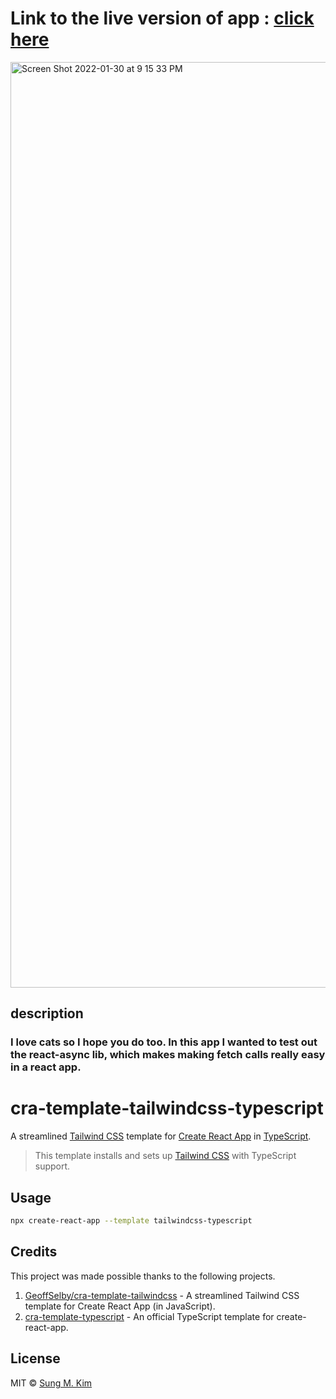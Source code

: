 # Link to the live version of app : [click here](https://funny-cats-5ru5hgurl-lawrence14701.vercel.app/)

<img width="1481" alt="Screen Shot 2022-01-30 at 9 15 33 PM" src="https://user-images.githubusercontent.com/98620798/151730183-f95e08cc-ba27-4bb0-a2aa-83d583870f27.png">


## description 

### I love cats so I hope you do too. In this app I wanted to test out the react-async lib, which makes making fetch calls really easy in a react app. 




# cra-template-tailwindcss-typescript

A streamlined [Tailwind CSS](https://tailwindcss.com) template for [Create React App](https://github.com/facebook/create-react-app) in [TypeScript](https://www.typescriptlang.org/).

> This template installs and sets up [Tailwind CSS](https://tailwindcss.com) with TypeScript support.

## Usage

```bash
npx create-react-app --template tailwindcss-typescript
```

## Credits

This project was made possible thanks to the following projects.

1. [GeoffSelby/cra-template-tailwindcss](https://github.com/GeoffSelby/cra-template-tailwindcss) - A streamlined Tailwind CSS template for Create React App (in JavaScript).
2. [cra-template-typescript](https://github.com/facebook/create-react-app/tree/master/packages/cra-template-typescript) - An official TypeScript template for create-react-app.

## License

MIT © [Sung M. Kim](https://sung.codes)
